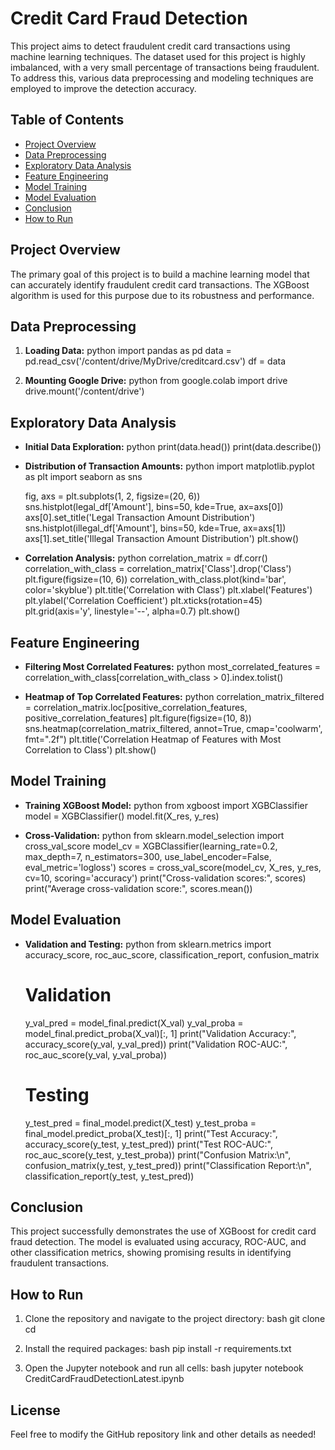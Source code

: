 # Credit Card Fraud Detection

This project aims to detect fraudulent credit card transactions using machine learning techniques. The dataset used for this project is highly imbalanced, with a very small percentage of transactions being fraudulent. To address this, various data preprocessing and modeling techniques are employed to improve the detection accuracy.

## Table of Contents
- [Project Overview](#project-overview)
- [Data Preprocessing](#data-preprocessing)
- [Exploratory Data Analysis](#exploratory-data-analysis)
- [Feature Engineering](#feature-engineering)
- [Model Training](#model-training)
- [Model Evaluation](#model-evaluation)
- [Conclusion](#conclusion)
- [How to Run](#how-to-run)

## Project Overview

The primary goal of this project is to build a machine learning model that can accurately identify fraudulent credit card transactions. The XGBoost algorithm is used for this purpose due to its robustness and performance.

## Data Preprocessing

1. **Loading Data:**
  python
   import pandas as pd
   data = pd.read_csv('/content/drive/MyDrive/creditcard.csv')
   df = data
  

2. **Mounting Google Drive:**
  python
   from google.colab import drive
   drive.mount('/content/drive')
  

## Exploratory Data Analysis

- **Initial Data Exploration:**
 python
  print(data.head())
  print(data.describe())
 

- **Distribution of Transaction Amounts:**
 python
  import matplotlib.pyplot as plt
  import seaborn as sns

  fig, axs = plt.subplots(1, 2, figsize=(20, 6))
  sns.histplot(legal_df['Amount'], bins=50, kde=True, ax=axs[0])
  axs[0].set_title('Legal Transaction Amount Distribution')
  sns.histplot(illegal_df['Amount'], bins=50, kde=True, ax=axs[1])
  axs[1].set_title('Illegal Transaction Amount Distribution')
  plt.show()
 

- **Correlation Analysis:**
 python
  correlation_matrix = df.corr()
  correlation_with_class = correlation_matrix['Class'].drop('Class')
  plt.figure(figsize=(10, 6))
  correlation_with_class.plot(kind='bar', color='skyblue')
  plt.title('Correlation with Class')
  plt.xlabel('Features')
  plt.ylabel('Correlation Coefficient')
  plt.xticks(rotation=45)
  plt.grid(axis='y', linestyle='--', alpha=0.7)
  plt.show()
 

## Feature Engineering

- **Filtering Most Correlated Features:**
 python
  most_correlated_features = correlation_with_class[correlation_with_class > 0].index.tolist()
 

- **Heatmap of Top Correlated Features:**
 python
  correlation_matrix_filtered = correlation_matrix.loc[positive_correlation_features, positive_correlation_features]
  plt.figure(figsize=(10, 8))
  sns.heatmap(correlation_matrix_filtered, annot=True, cmap='coolwarm', fmt=".2f")
  plt.title('Correlation Heatmap of Features with Most Correlation to Class')
  plt.show()
 

## Model Training

- **Training XGBoost Model:**
 python
  from xgboost import XGBClassifier
  model = XGBClassifier()
  model.fit(X_res, y_res)
 

- **Cross-Validation:**
 python
  from sklearn.model_selection import cross_val_score
  model_cv = XGBClassifier(learning_rate=0.2, max_depth=7, n_estimators=300, use_label_encoder=False, eval_metric='logloss')
  scores = cross_val_score(model_cv, X_res, y_res, cv=10, scoring='accuracy')
  print("Cross-validation scores:", scores)
  print("Average cross-validation score:", scores.mean())
 

## Model Evaluation

- **Validation and Testing:**
 python
  from sklearn.metrics import accuracy_score, roc_auc_score, classification_report, confusion_matrix

  # Validation
  y_val_pred = model_final.predict(X_val)
  y_val_proba = model_final.predict_proba(X_val)[:, 1]
  print("Validation Accuracy:", accuracy_score(y_val, y_val_pred))
  print("Validation ROC-AUC:", roc_auc_score(y_val, y_val_proba))

  # Testing
  y_test_pred = final_model.predict(X_test)
  y_test_proba = final_model.predict_proba(X_test)[:, 1]
  print("Test Accuracy:", accuracy_score(y_test, y_test_pred))
  print("Test ROC-AUC:", roc_auc_score(y_test, y_test_proba))
  print("Confusion Matrix:\n", confusion_matrix(y_test, y_test_pred))
  print("Classification Report:\n", classification_report(y_test, y_test_pred))
 

## Conclusion

This project successfully demonstrates the use of XGBoost for credit card fraud detection. The model is evaluated using accuracy, ROC-AUC, and other classification metrics, showing promising results in identifying fraudulent transactions.

## How to Run

1. Clone the repository and navigate to the project directory:
   bash
   git clone <repository-url>
   cd <project-directory>
   

2. Install the required packages:
   bash
   pip install -r requirements.txt
   

3. Open the Jupyter notebook and run all cells:
   bash
   jupyter notebook CreditCardFraudDetectionLatest.ipynb
   

## License

Feel free to modify the GitHub repository link and other details as needed!
